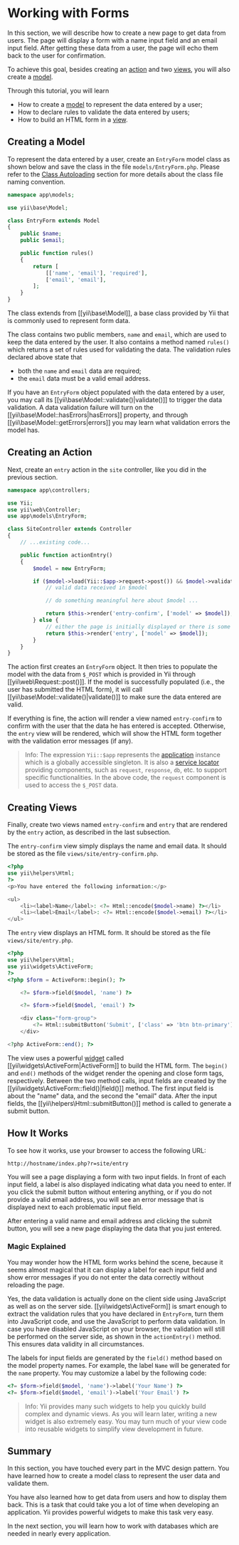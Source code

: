 Working with Forms
==================

In this section, we will describe how to create a new page to get data from users.
The page will display a form with a name input field and an email input field.
After getting these data from a user, the page will echo them back to the user for confirmation.

To achieve this goal, besides creating an [action](structure-controllers.md) and
two [views](structure-views.md), you will also create a [model](structure-models.md).

Through this tutorial, you will learn

* How to create a [model](structure-models.md) to represent the data entered by a user;
* How to declare rules to validate the data entered by users;
* How to build an HTML form in a [view](structure-views.md).


Creating a Model <a name="creating-model"></a>
----------------

To represent the data entered by a user, create an `EntryForm` model class as shown below and
save the class in the file `models/EntryForm.php`. Please refer to the [Class Autoloading](concept-autoloading.md)
section for more details about the class file naming convention.

```php
namespace app\models;

use yii\base\Model;

class EntryForm extends Model
{
    public $name;
    public $email;

    public function rules()
    {
        return [
            [['name', 'email'], 'required'],
            ['email', 'email'],
        ];
    }
}
```

The class extends from [[yii\base\Model]], a base class provided by Yii that is commonly used to
represent form data.

The class contains two public members, `name` and `email`, which are used to keep
the data entered by the user. It also contains a method named `rules()` which returns a set
of rules used for validating the data. The validation rules declared above state that

* both the `name` and `email` data are required;
* the `email` data must be a valid email address.

If you have an `EntryForm` object populated with the data entered by a user, you may call
its [[yii\base\Model::validate()|validate()]] to trigger the data validation. A data validation
failure will turn on the [[yii\base\Model::hasErrors|hasErrors]] property, and through
[[yii\base\Model::getErrors|errors]] you may learn what validation errors the model has.


Creating an Action <a name="creating-action"></a>
------------------

Next, create an `entry` action in the `site` controller, like you did in the previous section.

```php
namespace app\controllers;

use Yii;
use yii\web\Controller;
use app\models\EntryForm;

class SiteController extends Controller
{
    // ...existing code...

    public function actionEntry()
    {
        $model = new EntryForm;

        if ($model->load(Yii::$app->request->post()) && $model->validate()) {
            // valid data received in $model

            // do something meaningful here about $model ...

            return $this->render('entry-confirm', ['model' => $model]);
        } else {
            // either the page is initially displayed or there is some validation error
            return $this->render('entry', ['model' => $model]);
        }
    }
}
```

The action first creates an `EntryForm` object. It then tries to populate the model
with the data from `$_POST` which is provided in Yii through [[yii\web\Request::post()]].
If the model is successfully populated (i.e., the user has submitted the HTML form),
it will call [[yii\base\Model::validate()|validate()]] to make sure the data entered
are valid.

If everything is fine, the action will render a view named `entry-confirm` to confirm
with the user that the data he has entered is accepted. Otherwise, the `entry` view will
be rendered, which will show the HTML form together with the validation error messages (if any).

> Info: The expression `Yii::$app` represents the [application](structure-applications.md) instance
  which is a globally accessible singleton. It is also a [service locator](concept-service-locator.md)
  providing components, such as `request`, `response`, `db`, etc. to support specific functionalities.
  In the above code, the `request` component is used to access the `$_POST` data.


Creating Views <a name="creating-views"></a>
--------------

Finally, create two views named `entry-confirm` and `entry` that are rendered by the `entry` action,
as described in the last subsection.

The `entry-confirm` view simply displays the name and email data. It should be stored as the file `views/site/entry-confirm.php`.

```php
<?php
use yii\helpers\Html;
?>
<p>You have entered the following information:</p>

<ul>
    <li><label>Name</label>: <?= Html::encode($model->name) ?></li>
    <li><label>Email</label>: <?= Html::encode($model->email) ?></li>
</ul>
```

The `entry` view displays an HTML form. It should be stored as the file `views/site/entry.php`.

```php
<?php
use yii\helpers\Html;
use yii\widgets\ActiveForm;
?>
<?php $form = ActiveForm::begin(); ?>

    <?= $form->field($model, 'name') ?>

    <?= $form->field($model, 'email') ?>

    <div class="form-group">
        <?= Html::submitButton('Submit', ['class' => 'btn btn-primary']) ?>
    </div>

<?php ActiveForm::end(); ?>
```

The view uses a powerful [widget](structure-widgets.md) called [[yii\widgets\ActiveForm|ActiveForm]] to
build the HTML form. The `begin()` and `end()` methods of the widget render the opening and close
form tags, respectively. Between the two method calls, input fields are created by the
[[yii\widgets\ActiveForm::field()|field()]] method. The first input field is about the "name" data,
and the second the "email" data. After the input fields, the [[yii\helpers\Html::submitButton()]] method
is called to generate a submit button.


How It Works <a name="how-it-works"></a>
------------

To see how it works, use your browser to access the following URL:

```
http://hostname/index.php?r=site/entry
```

You will see a page displaying a form with two input fields. In front of each input field, a label
is also displayed indicating what data you need to enter. If you click the submit button without
entering anything, or if you do not provide a valid email address, you will see an error message that
is displayed next to each problematic input field.

After entering a valid name and email address and clicking the submit button, you will see a new page
displaying the data that you just entered.


### Magic Explained <a name="magic-explained"></a>

You may wonder how the HTML form works behind the scene, because it seems almost magical that it can
display a label for each input field and show error messages if you do not enter the data correctly
without reloading the page.

Yes, the data validation is actually done on the client side using JavaScript as well as on the server side.
[[yii\widgets\ActiveForm]] is smart enough to extract the validation rules that you have declared in `EntryForm`,
turn them into JavaScript code, and use the JavaScript to perform data validation. In case you have disabled
JavaScript on your browser, the validation will still be performed on the server side, as shown in
the `actionEntry()` method. This ensures data validity in all circumstances.

The labels for input fields are generated by the `field()` method based on the model property names.
For example, the label `Name` will be generated for the `name` property. You may customize a label by
the following code:

```php
<?= $form->field($model, 'name')->label('Your Name') ?>
<?= $form->field($model, 'email')->label('Your Email') ?>
```

> Info: Yii provides many such widgets to help you quickly build complex and dynamic views.
  As you will learn later, writing a new widget is also extremely easy. You may turn much of your
  view code into reusable widgets to simplify view development in future.


Summary <a name="summary"></a>
-------

In this section, you have touched every part in the MVC design pattern. You have learned how
to create a model class to represent the user data and validate them.

You have also learned how to get data from users and how to display them back. This is a task that
could take you a lot of time when developing an application. Yii provides powerful widgets
to make this task very easy.

In the next section, you will learn how to work with databases which are needed in nearly every application.

